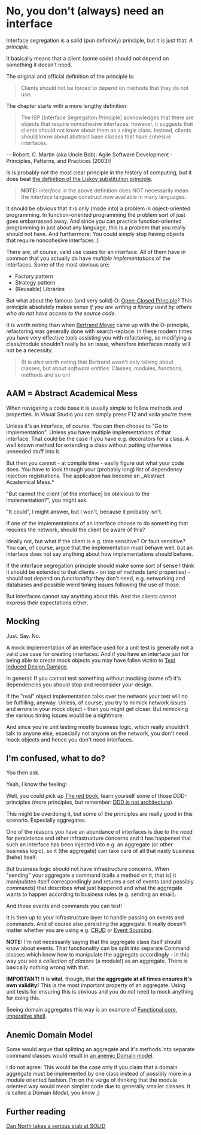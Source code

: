 # No, you don't (always) need an interface

Interface segregation is a solid (pun definitely) principle, but it is just that:
_A principle._

It basically means that a client (some code) should not depend on something it doesn't need.

The original and official definition of the principle is:

> Clients should not be forced to depend on methods
> that they do not use.

The chapter starts with a more lengthy definition:

> The ISP [Interface Segregation Principle] acknowledges that there are objects
> that require noncohesive interfaces; however, it
> suggests that clients should not know about them
> as a single class. Instead, clients should know
> about abstract base classes that have
> cohesive interfaces.

-- Robert. C. Martin (aka Uncle Bob): Agile Software Development - Principles, Patterns, and Practices (2003))

Is is probably not the most clear principle in the history
of computing, but it does beat [the definition of the Liskov substitution principle](https://en.wikipedia.org/wiki/Liskov_substitution_principle).

> **NOTE:** _interface_ in the above definition does NOT necessarily mean the _interface_ language construct now available in many languages.

It should be obvious that it is only (made into) a problem in object-oriented programming. In
function-oriented programming the problem sort of just goes embarrassed
away. And since you can practice
function-oriented programming in just about any
language, this is a problem that you really should
not have. And furthermore: You could simply stop having objects that
require noncohesive interfaces ;)

There are, of course, valid use cases for an interface. All of them
have in common that you actually do have _multiple implementations_
of the interfaces. Some of the most obvious are:

- Factory pattern
- Strategy pattern
- (Reusable) Libraries

But what about the famous (and very solid) O: [Open-Closed Principle](https://en.wikipedia.org/wiki/Open–closed_principle)? This principle absolutely makes sense _if
you are writing a library used by others who do not have access to the source
code._

It is worth noting than when [Bertrand Meyer](https://en.wikipedia.org/wiki/Bertrand_Meyer) came up with the O-principle, refactoring was generally done
with search-replace. In these modern times you have very
effective tools assisting you with refactoring, so modifying a class/module shouldn't really be an issue, wherefore interfaces mostly will not be
a necessity.

> (It is _also_ worth noting that Bertrand wasn't only talking about classes, but
about _software entities_: Classes, modules, functions, methods and so on)

## AAM = Abstract Academical Mess

When navigating a code base it is usually simple
to follow methods and properties. In Visual Studio you
can simply press F12 and voila you're there.

Unless it's an interface, of course. You can then
choose to "Go to implementation". Unless you
have multiple implementations of that interface.
That could be the case if you have e.g. decorators
for a class. A well known method for extending a class
without putting otherwise unneeded stuff into it.

But then you cannot - at compile time - easily figure
out what your code does. You have to look through
your (probably long) list of dependency injection
registrations. The application has become an _Abstract
Academical Mess.*

"But cannot the client [of the interface] be oblivious to the implementation?", you might ask.

"It could", I might answer, but I won't, because it probably isn't.

If one of the implementations of an interface choose to do something that requires the network, should the client be aware of this?

Ideally not, but what if the client is e.g. time sensitive?
Or fault sensitive? You can, of course, argue that the
implementation must behave well, but an interface does not
say anything about how implementations should behave.

If the interface segregation principle should make some sort of sense I think
it should be extended to that clients - on top of methods (and properties) - should not depend on _functionality_ they don't need, e.g. networking and databases
and possible weird timing issues following the use of those.

But interfaces cannot say anything about this. And the clients cannot
express their expectations either.

## Mocking

Just. Say. No.

A mock implementation of an interface used for a unit test is generally
not a valid use case for creating interfaces. And if you have an interface
just for being able to create mock objects you may have fallen
victim to [Test Induced Design Damage](https://dhh.dk/2014/test-induced-design-damage.html).

In general: If you cannot test something without mocking (some of) it's
dependencies you should stop and reconsider your design.

If the "real" object implementation talks over the network your
test will no be fulfilling, anyway. Unless, of course, you try to mimick network issues and errors in your mock object - then you might get closer. But mimicking
the various timing issues would be a nightmare.

And since you're unit testing mostly business logic, which
really shouldn't talk to anyone else, especially
not anyone on the network, you don't need mock objects
and hence you don't need interfaces.

## I'm confused, what to do?

You then ask.

Yeah, I know the feeling!

Well, you could pick up [The red book](https://www.amazon.com/Implementing-Domain-Driven-Design-Vaughn-Vernon/dp/0321834577), learn yourself some of those DDD-principles (more principles, but remember: [DDD is not architecture](https://bradirby.com/ddd-is-not-architecture/)).

This might be overdoing it, but some of the principles
are really good in this scenario. Especially
aggregates.

One of the reasons you have an abundance
of interfaces is due to the need for persistence and other
infrastructure concerns and it has happened
that such an interface has been injected into
e.g. an aggregate (or other business logic), so
it (the aggregate) can take care of all that nasty business (hehe) itself.

But business logic should not have infrastructure concerns. When "sending" your aggregate a command
(calls a method on it, that is) it manipulates itself correspondingly and returns
a set of events (and possibly commands) that describes what just happened and what
the aggregate wants to happen according to business rules (e.g. sending an
email).

And _those_ events and commands you can test!

It is then up to your infrastructure layer to handle passing on events and
commands. And of course also persisting the aggregate. It really doesn't
matter whether you are using e.g. [CRUD](https://en.wikipedia.org/wiki/Create,_read,_update_and_delete) or [Event Sourcing](https://www.event-sourcing.dev/what-is/).

**NOTE:** I'm not necessarily saying that the aggregate
class itself should know about events.
That functionality can be split into separate Command classes which know how
to manipulate the aggregate accordingly - in this way you see a _collection of classes_ (a module!) as an aggregate. There is basically nothing wrong with that.

**IMPORTANT!** It is **vital**, though, that
**the aggregate at all times ensures it's own validity!** This is the most
important property of an aggregate. Using unit tests for ensuring this
is obvious and you do not need to mock anything for doing this.

Seeing domain aggregates this way is an example of
[Functional core, imperative shell](https://www.javiercasas.com/articles/functional-programming-patterns-functional-core-imperative-shell).

## Anemic Domain Model

Some would argue that splitting
an aggregate and it's methods into separate
command classes would result in [an anemic Domain model](https://thedomaindrivendesign.io/anemic-model/).

I do not agree: This would be the case only if you
claim that a domain aggregate must be implemented by one class instead of possibly more in a module oriented fashion. I'm on the verge of thinking
that the module oriented way would mean simpler code
due to generally smaller classes. It _is_ called a Domain _Model_, you know ;)

## Further reading

[Dan North takes a serious stab at SOLID](https://dannorth.net/2021/03/16/cupid-the-back-story/#why-every-single-element-of-solid-is-wrong)
